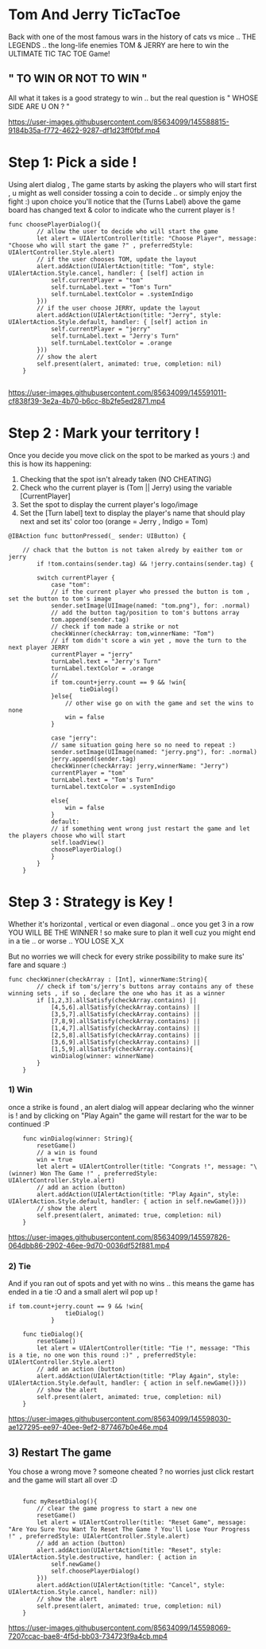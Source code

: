 # Tom And Jerry TicTacToe

Back with one of the most famous wars in the history of cats vs mice .. THE LEGENDS .. the long-life enemies TOM & JERRY are here to win the ULTIMATE TIC TAC TOE Game!

## " TO WIN OR NOT TO WIN " 
All what it takes is a good strategy to win .. but the real question is " WHOSE SIDE ARE U ON ? "

https://user-images.githubusercontent.com/85634099/145588815-9184b35a-f772-4622-9287-df1d23ff0fbf.mp4


# Step 1: Pick a side !

Using alert dialog , The game starts by asking the players who will start first , u might as well consider tossing a coin to decide .. or simply enjoy the fight :)
upon choice you'll notice that the (Turns Label) above the game board has changed text & color to indicate who the current player is !
```
func choosePlayerDialog(){
        // allow the user to decide who will start the game
        let alert = UIAlertController(title: "Choose Player", message: "Choose who will start the game ?" , preferredStyle: UIAlertController.Style.alert)
        // if the user chooses TOM, update the layout
        alert.addAction(UIAlertAction(title: "Tom", style: UIAlertAction.Style.cancel, handler: { [self] action in
            self.currentPlayer = "tom"
            self.turnLabel.text = "Tom's Turn"
            self.turnLabel.textColor = .systemIndigo
        }))
        // if the user choose JERRY, update the layout
        alert.addAction(UIAlertAction(title: "Jerry", style: UIAlertAction.Style.default, handler: { [self] action in
            self.currentPlayer = "jerry"
            self.turnLabel.text = "Jerry's Turn"
            self.turnLabel.textColor = .orange
        }))
        // show the alert
        self.present(alert, animated: true, completion: nil)
    }
    
```

https://user-images.githubusercontent.com/85634099/145591011-cf838f39-3e2a-4b70-b6cc-8b2fe5ed2871.mp4


# Step 2 : Mark your territory !
Once you decide you move click on the spot to be marked as yours :) and this is how its happening:
1)  Checking that the spot isn't already taken (NO CHEATING)
2)  Check who the current player is (Tom || Jerry) using the variable [CurrentPlayer]
3)  Set the spot to display the current player's logo/image 
4)  Set the [Turn label] text to display the player's name that should play next and set its' color too (orange = Jerry , Indigo = Tom)
```
@IBAction func buttonPressed(_ sender: UIButton) {

    // chack that the button is not taken alredy by eaither tom or jerry
        if !tom.contains(sender.tag) && !jerry.contains(sender.tag) {
        
        switch currentPlayer {
            case "tom":
            // if the current player who pressed the button is tom , set the button to tom's image
            sender.setImage(UIImage(named: "tom.png"), for: .normal)
            // add the button tag/position to tom's buttons array
            tom.append(sender.tag)
            // check if tom made a strike or not
            checkWinner(checkArray: tom,winnerName: "Tom")
            // if tom didn't score a win yet , move the turn to the next player JERRY
            currentPlayer = "jerry"
            turnLabel.text = "Jerry's Turn"
            turnLabel.textColor = .orange
            // 
            if tom.count+jerry.count == 9 && !win{
                    tieDialog()
            }else{
                // other wise go on with the game and set the wins to none
                win = false
            }
                
            case "jerry":
            // same situation going here so no need to repeat :)
            sender.setImage(UIImage(named: "jerry.png"), for: .normal)
            jerry.append(sender.tag)
            checkWinner(checkArray: jerry,winnerName: "Jerry")
            currentPlayer = "tom"
            turnLabel.text = "Tom's Turn"
            turnLabel.textColor = .systemIndigo
            
            else{
                win = false
            }
            default:
            // if something went wrong just restart the game and let the players choose who will start
            self.loadView()
            choosePlayerDialog()
            }
        }
    }
```

# Step 3 : Strategy is Key !
Whether it's horizontal , vertical or even diagonal .. once you get 3 in a row YOU WILL BE THE WINNER ! so make sure to plan it well cuz you might end in a tie .. or worse .. YOU LOSE X_X

But no worries we will check for every strike possibility to make sure its' fare and square :)
```
func checkWinner(checkArray : [Int], winnerName:String){
        // check if tom's/jerry's buttons array contains any of these winning sets , if so , declare the one who has it as a winner
        if [1,2,3].allSatisfy(checkArray.contains) ||
            [4,5,6].allSatisfy(checkArray.contains) ||
            [3,5,7].allSatisfy(checkArray.contains) ||
            [7,8,9].allSatisfy(checkArray.contains) ||
            [1,4,7].allSatisfy(checkArray.contains) ||
            [2,5,8].allSatisfy(checkArray.contains) ||
            [3,6,9].allSatisfy(checkArray.contains) ||
            [1,5,9].allSatisfy(checkArray.contains){
            winDialog(winner: winnerName)
        }
    }
```
### 1) Win
once a strike is found , an alert dialog will appear declaring who the winner is ! and by clicking on "Play Again" the game will restart for the war to be continued :P
```
    func winDialog(winner: String){
        resetGame()
        // a win is found
        win = true
        let alert = UIAlertController(title: "Congrats !", message: "\(winner) Won The Game !" , preferredStyle: UIAlertController.Style.alert)
        // add an action (button)
        alert.addAction(UIAlertAction(title: "Play Again", style: UIAlertAction.Style.default, handler: { action in self.newGame()}))
        // show the alert
        self.present(alert, animated: true, completion: nil)
    }
```


https://user-images.githubusercontent.com/85634099/145597826-064dbb86-2902-46ee-9d70-0036df52f881.mp4



### 2) Tie
And if you ran out of spots and yet with no wins .. this means the game has ended in a tie :O and a small alert wil pop up !
```
if tom.count+jerry.count == 9 && !win{
                tieDialog()
            }
            
    func tieDialog(){
        resetGame()
        let alert = UIAlertController(title: "Tie !", message: "This is a tie, no one won this round :)" , preferredStyle: UIAlertController.Style.alert)
        // add an action (button)
        alert.addAction(UIAlertAction(title: "Play Again", style: UIAlertAction.Style.default, handler: { action in self.newGame()}))
        // show the alert
        self.present(alert, animated: true, completion: nil)
    }            
```


https://user-images.githubusercontent.com/85634099/145598030-ae127295-ee97-40ee-9ef2-877467b0e46e.mp4


## 3) Restart The game
You chose a wrong move ? someone cheated ? no worries just click restart and the game will start all over :D
```
       
    func myResetDialog(){
        // clear the game progress to start a new one
        resetGame()
        let alert = UIAlertController(title: "Reset Game", message: "Are You Sure You Want To Reset The Game ? You'll Lose Your Progress !" , preferredStyle: UIAlertController.Style.alert)
        // add an action (button)
        alert.addAction(UIAlertAction(title: "Reset", style: UIAlertAction.Style.destructive, handler: { action in
            self.newGame()
            self.choosePlayerDialog()
        }))
        alert.addAction(UIAlertAction(title: "Cancel", style: UIAlertAction.Style.cancel, handler: nil))
        // show the alert
        self.present(alert, animated: true, completion: nil)
    }
```


https://user-images.githubusercontent.com/85634099/145598069-7207ccac-bae8-4f5d-bb03-734723f9a4cb.mp4

